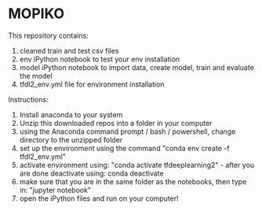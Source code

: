 # MOPIKO
This repository contains: 
1. cleaned train and test csv files 
2. env iPython notebook to test your env installation
3. model iPython notebook to import data, create model, train and evaluate the model 
4. tfdl2_env.yml file for environment installation 

Instructions: 
1. Install anaconda to your system 
2. Unzip this downloaded repos into a folder in your computer
3. using the Anaconda command prompt / bash / powershell, change directory to the unzipped folder
4. set up the environment using the command "conda env create -f tfdl2_env.yml" 
5. activate environment using: "conda activate tfdeeplearning2" - after you are done deactivate using: conda deactivate
6. make sure that you are in the same folder as the notebooks, then type in: "jupyter notebook"
7. open the iPython files and run on your computer! 
